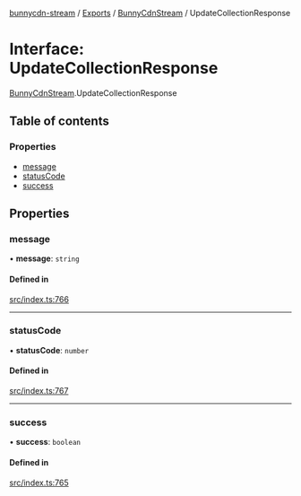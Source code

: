 [bunnycdn-stream](../README.md) / [Exports](../modules.md) / [BunnyCdnStream](../modules/BunnyCdnStream.md) / UpdateCollectionResponse

# Interface: UpdateCollectionResponse

[BunnyCdnStream](../modules/BunnyCdnStream.md).UpdateCollectionResponse

## Table of contents

### Properties

- [message](BunnyCdnStream.UpdateCollectionResponse.md#message)
- [statusCode](BunnyCdnStream.UpdateCollectionResponse.md#statuscode)
- [success](BunnyCdnStream.UpdateCollectionResponse.md#success)

## Properties

### message

• **message**: `string`

#### Defined in

[src/index.ts:766](https://github.com/dan-online/bunnycdn-stream/blob/259d596/src/index.ts#L766)

___

### statusCode

• **statusCode**: `number`

#### Defined in

[src/index.ts:767](https://github.com/dan-online/bunnycdn-stream/blob/259d596/src/index.ts#L767)

___

### success

• **success**: `boolean`

#### Defined in

[src/index.ts:765](https://github.com/dan-online/bunnycdn-stream/blob/259d596/src/index.ts#L765)

